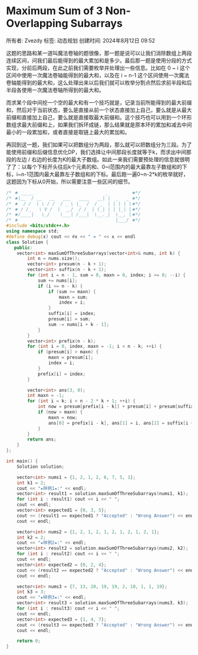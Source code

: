 # Maximum Sum of 3 Non-Overlapping Subarrays

所有者: Zvezdy
标签: 动态规划
创建时间: 2024年8月12日 09:52

这题的思路和某一道叫魔法卷轴的题很像，那一题是说可以让我们消除数组上两段连续区间，问我们最后能得到的最大累加和是多少。最后那一题是使用分段的方式实现，分前后两段，在此之前我们需要枚举并处理出一些信息。比如在 0 ~ i 这个区间中使用一次魔法卷轴能得到的最大和，以及在 i ~ n-1 这个区间使用一次魔法卷轴能得到的最大和，这么处理出来以后我们就可以枚举分割点然后求前半段和后半段各使用一次魔法卷轴所得到的最大和。

而求某个段中间挖一个空的最大和有一个技巧就是，记录当前所能得到的最大前缀和，然后对于当前状态，要么是直接从前一个状态直接加上自己，要么就是从最大前缀和直接加上自己，要么就是直接取最大前缀和。这个技巧也可以用到一个环形数组求最大前缀和上，如果我们拆环成链，那么结果就是原本环的累加和减去中间最小的一段累加和，或者直接是取链上最大的累加和。

再回到这一题，我们如果可以把数组分为两段，那么就可以把数组分为三段。为了能使用前缀和后缀信息优化DP，我们选择让中间那段长度就等于k，而求出中间那段的左边 / 右边的长度为K的最大子数组。如此一来我们需要预处理的信息就很明了了：以每个下标开头往后k个元素的和、0~i范围内的最大最靠左子数组和的下标，i~n-1范围内最大最靠左子数组和的下标。最后跑一遍0~n-2*k的枚举就好，这题因为下标从0开始，所以需要注意一些区间的细节。

```cpp
/* ★ _____                           _         ★*/
/* ★|__  / __   __   ___   ____   __| |  _   _ ★*/
/* ★  / /  \ \ / /  / _ \ |_  /  / _  | | | | |★*/
/* ★ / /_   \ V /  |  __/  / /  | (_| | | |_| |★*/
/* ★/____|   \_/    \___| /___|  \__._|  \__, |★*/
/* ★                                     |___/ ★*/
#include <bits/stdc++.h>
using namespace std;
#define debug(x) cout << #x << " = " << x << endl
class Solution {
   public:
    vector<int> maxSumOfThreeSubarrays(vector<int>& nums, int k) {
        int n = nums.size();
        vector<int> presum(n - k + 1);
        vector<int> suffix(n - k + 1);
        for (int i = n - 1, sum = 0, maxn = 0, index; i >= 0; --i) {
            sum += nums[i];
            if (i <= n - k) {
                if (sum >= maxn) {
                    maxn = sum;
                    index = i;
                }
                suffix[i] = index;
                presum[i] = sum;
                sum -= nums[i + k - 1];
            }
        }
        vector<int> prefix(n - k);
        for (int i = 0, index, maxn = -1; i < n - k; ++i) {
            if (presum[i] > maxn) {
                maxn = presum[i];
                index = i;
            }
            prefix[i] = index;
        }

        vector<int> ans(3, 0);
        int maxn = -1;
        for (int i = k; i < n - 2 * k + 1; ++i) {
            int now = presum[prefix[i - k]] + presum[i] + presum[suffix[i + k]];
            if (now > maxn) {
                maxn = now;
                ans[0] = prefix[i - k], ans[1] = i, ans[2] = suffix[i + k];
            }
        }
        return ans;
    }
};

int main() {
    Solution solution;

    vector<int> nums1 = {1, 2, 1, 2, 6, 7, 5, 1};
    int k1 = 2;
    cout << "★样例1★:" << endl;
    vector<int> result1 = solution.maxSumOfThreeSubarrays(nums1, k1);
    for (int i : result1) cout << i << " ";
    cout << endl;
    vector<int> expected1 = {0, 3, 5};
    cout << (result1 == expected1 ? "Accepted" : "Wrong Answer") << endl;
    cout << endl;

    vector<int> nums2 = {1, 2, 1, 2, 1, 2, 1, 2, 1, 2, 1};
    int k2 = 2;
    cout << "★样例2★:" << endl;
    vector<int> result2 = solution.maxSumOfThreeSubarrays(nums2, k2);
    for (int i : result2) cout << i << " ";
    cout << endl;
    vector<int> expected2 = {0, 2, 4};
    cout << (result2 == expected2 ? "Accepted" : "Wrong Answer") << endl;
    cout << endl;

    vector<int> nums3 = {7, 13, 20, 19, 19, 2, 10, 1, 1, 19};
    int k3 = 3;
    cout << "★样例3★:" << endl;
    vector<int> result3 = solution.maxSumOfThreeSubarrays(nums3, k3);
    for (int i : result3) cout << i << " ";
    cout << endl;
    vector<int> expected3 = {1, 4, 7};
    cout << (result3 == expected3 ? "Accepted" : "Wrong Answer") << endl;
    cout << endl;

    return 0;
}
```
